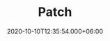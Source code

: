 ---
title: Patch
date: 2020-10-10T12:35:54.000+06:00
image: "/images/works/patch.jpg"
what: Virtual Reality Tool
description: HELLO
draft: true
---